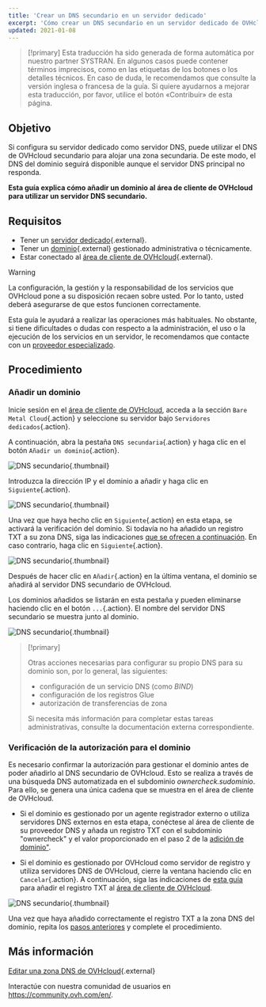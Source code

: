 ```yaml
---
title: 'Crear un DNS secundario en un servidor dedicado'
excerpt: 'Cómo crear un DNS secundario en un servidor dedicado de OVHcloud'
updated: 2021-01-08
---
```


> [!primary]
> Esta traducción ha sido generada de forma automática por nuestro partner SYSTRAN. En algunos casos puede contener términos imprecisos, como en las etiquetas de los botones o los detalles técnicos. En caso de duda, le recomendamos que consulte la versión inglesa o francesa de la guía. Si quiere ayudarnos a mejorar esta traducción, por favor, utilice el botón «Contribuir» de esta página.
> 

## Objetivo

Si configura su servidor dedicado como servidor DNS, puede utilizar el DNS de OVHcloud secundario para alojar una zona secundaria. De este modo, el DNS del dominio seguirá disponible aunque el servidor DNS principal no responda.

**Esta guía explica cómo añadir un dominio al área de cliente de OVHcloud para utilizar un servidor DNS secundario.**

## Requisitos

- Tener un [servidor dedicado](https://www.ovhcloud.com/es-es/bare-metal/){.external}.
- Tener un [dominio](https://www.ovhcloud.com/es-es/domains/){.external} gestionado administrativa o técnicamente.
- Estar conectado al [área de cliente de OVHcloud](/links/manager){.external}.

> [!warning]
>
> La configuración, la gestión y la responsabilidad de los servicios que OVHcloud pone a su disposición recaen sobre usted. Por lo tanto, usted deberá asegurarse de que estos funcionen correctamente.
> 
> Esta guía le ayudará a realizar las operaciones más habituales. No obstante, si tiene dificultades o dudas con respecto a la administración, el uso o la ejecución de los servicios en un servidor, le recomendamos que contacte con un [proveedor especializado](/links/partner).
> 

## Procedimiento

### Añadir un dominio <a name="ajoutdomaine"></a>

Inicie sesión en el [área de cliente de OVHcloud](/links/manager), acceda a la sección `Bare Metal Cloud`{.action} y seleccione su servidor bajo `Servidores dedicados`{.action}.

A continuación, abra la pestaña `DNS secundaria`{.action} y haga clic en el botón `Añadir un dominio`{.action}.

![DNS secundario](images/cp-01.png){.thumbnail}

Introduzca la dirección IP y el dominio a añadir y haga clic en `Siguiente`{.action}.

![DNS secundario](images/cp-02.png){.thumbnail}

Una vez que haya hecho clic en `Siguiente`{.action} en esta etapa, se activará la verificación del dominio. Si todavía no ha añadido un registro TXT a su zona DNS, siga las indicaciones [que se ofrecen a continuación](#verificationdomaine). En caso contrario, haga clic en `Siguiente`{.action}.

![DNS secundario](images/cp-03.png){.thumbnail}

Después de hacer clic en `Añadir`{.action} en la última ventana, el dominio se añadirá al servidor DNS secundario de OVHcloud.

Los dominios añadidos se listarán en esta pestaña y pueden eliminarse haciendo clic en el botón `...`{.action}. El nombre del servidor DNS secundario se muestra junto al dominio.

![DNS secundario](images/cp-05.png){.thumbnail}

> [!primary]
>
> Otras acciones necesarias para configurar su propio DNS para su dominio son, por lo general, las siguientes:
>
> - configuración de un servicio DNS (como *BIND*)
> - configuración de los registros Glue
> - autorización de transferencias de zona
>
> Si necesita más información para completar estas tareas administrativas, consulte la documentación externa correspondiente.

### Verificación de la autorización para el dominio <a name="verificationdomaine"></a>

Es necesario confirmar la autorización para gestionar el dominio antes de poder añadirlo al DNS secundario de OVHcloud. Esto se realiza a través de una búsqueda DNS automatizada en el subdominio *ownercheck.sudominio*. Para ello, se genera una única cadena que se muestra en el área de cliente de OVHcloud.

- Si el dominio es gestionado por un agente registrador externo o utiliza servidores DNS externos en esta etapa, conéctese al área de cliente de su proveedor DNS y añada un registro TXT con el subdominio "ownercheck" y el valor proporcionado en el paso 2 de la [adición de dominio"](#ajoutdomaine).

- Si el dominio es gestionado por OVHcloud como servidor de registro y utiliza servidores DNS de OVHcloud, cierre la ventana haciendo clic en `Cancelar`{.action}. A continuación, siga las indicaciones de [esta guía](/pages/web_cloud/domains/dns_zone_edit) para añadir el registro TXT al [área de cliente de OVHcloud](/links/manager).

![DNS secundario](images/cp-04.png){.thumbnail}

Una vez que haya añadido correctamente el registro TXT a la zona DNS del dominio, repita los [pasos anteriores](#ajoutdomaine) y complete el procedimiento.

## Más información

[Editar una zona DNS de OVHcloud](/pages/web_cloud/domains/dns_zone_edit){.external}

Interactúe con nuestra comunidad de usuarios en <https://community.ovh.com/en/>.
